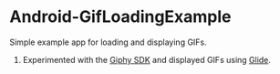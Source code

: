 # Android-GifLoadingExample
Simple example app for loading and displaying GIFs.

1. Experimented with the [Giphy SDK](https://github.com/Giphy/giphy-android-sdk-core) and displayed GIFs using [Glide](https://github.com/bumptech/glide).





